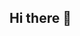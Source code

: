 ## Hi there 👋

<!--
**Janna-Gomez/Janna-Gomez** is a ✨ _special_ ✨ repository because its `README.md` (this file) appears on your GitHub profile.

Here are some ideas to get you started:

- 🔭 I’m currently working on Business Intelligence Analyst Bootcamp Projects. I'm looking forward to leveraging my data and visualization skills in biological anatlytics.
- 🌱 I’m currently learning Data Analysis, SQL, Tableau, storytelling, Power BI 
- 👯 I’m looking to collaborate on any data analytics project to gain more experience.
- 🤔 I’m looking for help with ...
- 📫 How to reach me: jannalynngomez@gmail.com or linkedIn www.linkedin.com/in/jannalgomez
- 😄 Pronouns: she/her
- ⚡ Fun fact: I lived in Japan for awhile and used to be vet tech.
-->

